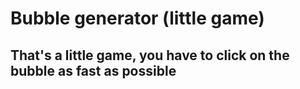 # Bubble generator (little game)
## That's a little game, you have to click on the bubble as fast as possible
